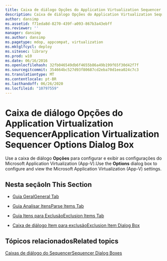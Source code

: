```yaml
---
title: Caixa de diálogo Opções do Application Virtualization Sequencer
description: Caixa de diálogo Opções do Application Virtualization Sequencer
author: dansimp
ms.assetid: f71eda8d-8270-439f-a093-867b3a43ebff
ms.reviewer: ''
manager: dansimp
ms.author: dansimp
ms.pagetype: mdop, appcompat, virtualization
ms.mktglfcycl: deploy
ms.sitesec: library
ms.prod: w10
ms.date: 06/16/2016
ms.openlocfilehash: 32fb046549db6f4655b86a49b199f65f30d42f7f
ms.sourcegitcommit: 354664bc527d93f80687cd2eba70d1eea024c7c3
ms.translationtype: MT
ms.contentlocale: pt-BR
ms.lasthandoff: 06/26/2020
ms.locfileid: "10797559"
---
```

# <span data-ttu-id="9a77f-103">Caixa de diálogo Opções do Application Virtualization Sequencer</span><span class="sxs-lookup"><span data-stu-id="9a77f-103">Application Virtualization Sequencer Options Dialog Box</span></span>


<span data-ttu-id="9a77f-104">Use a caixa de diálogo **Opções** para configurar e exibir as configurações do Microsoft Application Virtualization (App-V).</span><span class="sxs-lookup"><span data-stu-id="9a77f-104">Use the **Options** dialog box to configure and view the Microsoft Application Virtualization (App-V) settings.</span></span>

## <span data-ttu-id="9a77f-105">Nesta seção</span><span class="sxs-lookup"><span data-stu-id="9a77f-105">In This Section</span></span>


-   [<span data-ttu-id="9a77f-106">Guia Geral</span><span class="sxs-lookup"><span data-stu-id="9a77f-106">General Tab</span></span>](general-tab-keep.md)

-   [<span data-ttu-id="9a77f-107">Guia Analisar Itens</span><span class="sxs-lookup"><span data-stu-id="9a77f-107">Parse Items Tab</span></span>](parse-items-tab-keep.md)

-   [<span data-ttu-id="9a77f-108">Guia Itens para Exclusão</span><span class="sxs-lookup"><span data-stu-id="9a77f-108">Exclusion Items Tab</span></span>](exclusion-items-tab-keep.md)

-   [<span data-ttu-id="9a77f-109">Caixa de diálogo Item para exclusão</span><span class="sxs-lookup"><span data-stu-id="9a77f-109">Exclusion Item Dialog Box</span></span>](exclusion-item-dialog-box.md)

## <span data-ttu-id="9a77f-110">Tópicos relacionados</span><span class="sxs-lookup"><span data-stu-id="9a77f-110">Related topics</span></span>


[<span data-ttu-id="9a77f-111">Caixas de diálogo do Sequencer</span><span class="sxs-lookup"><span data-stu-id="9a77f-111">Sequencer Dialog Boxes</span></span>](sequencer-dialog-boxes.md)

 

 





